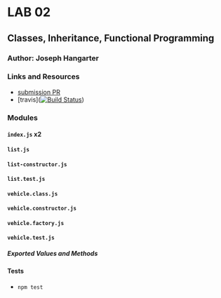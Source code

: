 # LAB 02

## Classes, Inheritance, Functional Programming

### Author: Joseph Hangarter

### Links and Resources
* [submission PR](https://github.com/401-advanced-javascriptnights-joseph/lab-02-classes-inheritance-functional-programming/pull/3)
* [travis]([![Build Status](https://travis-ci.com/401-advanced-javascriptnights-joseph/lab-02-classes-inheritance-functional-programming.svg?branch=master)](https://travis-ci.com/401-advanced-javascriptnights-joseph/lab-02-classes-inheritance-functional-programming))

### Modules
#### `index.js` x2
#### `list.js`
#### `list-constructor.js`
#### `list.test.js`
#### `vehicle.class.js`
#### `vehicle.constructor.js`
#### `vehicle.factory.js`
#### `vehicle.test.js`

##### Exported Values and Methods

  
#### Tests
* `npm test`
